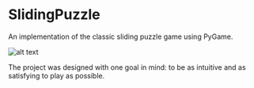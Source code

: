 # SlidingPuzzle

An implementation of the classic sliding puzzle game using PyGame.

![alt text](https://github.com/richardgan36/SlidingPuzzle/blob/sliding_puzzle_screenshot.jpg?raw=true)

The project was designed with one goal in mind: to be as intuitive and as satisfying to play as possible.
